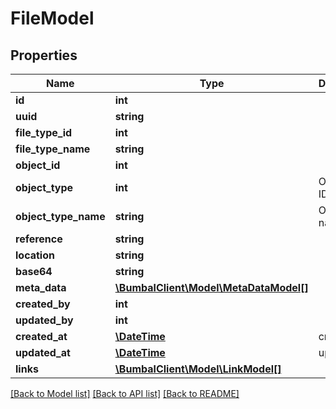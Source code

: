 # FileModel

## Properties
Name | Type | Description | Notes
------------ | ------------- | ------------- | -------------
**id** | **int** |  | [optional] 
**uuid** | **string** |  | [optional] 
**file_type_id** | **int** |  | [optional] 
**file_type_name** | **string** |  | [optional] 
**object_id** | **int** |  | [optional] 
**object_type** | **int** | Object type ID | [optional] 
**object_type_name** | **string** | Object type name | [optional] 
**reference** | **string** |  | [optional] 
**location** | **string** |  | [optional] 
**base64** | **string** |  | [optional] 
**meta_data** | [**\BumbalClient\Model\MetaDataModel[]**](MetaDataModel.md) |  | [optional] 
**created_by** | **int** |  | [optional] 
**updated_by** | **int** |  | [optional] 
**created_at** | [**\DateTime**](\DateTime.md) | created_at | [optional] 
**updated_at** | [**\DateTime**](\DateTime.md) | updated_at | [optional] 
**links** | [**\BumbalClient\Model\LinkModel[]**](LinkModel.md) |  | [optional] 

[[Back to Model list]](../README.md#documentation-for-models) [[Back to API list]](../README.md#documentation-for-api-endpoints) [[Back to README]](../README.md)


